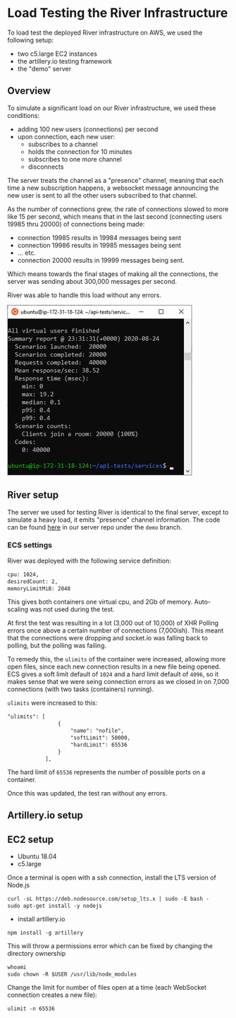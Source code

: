# Load Testing the River Infrastructure

To load test the deployed River infrastructure on AWS, we used the following setup:

- two c5.large EC2 instances
- the artillery.io testing framework
- the "demo" server

## Overview

To simulate a significant load on our River infrastructure, we used these conditions:

- adding 100 new users (connections) per second
- upon connection, each new user:
  - subscribes to a channel
  - holds the connection for 10 minutes
  - subscribes to one more channel
  - disconnects

The server treats the channel as a "presence" channel, meaning that each time a new subscription happens, a websocket message announcing the new user is sent to all the other users subscribed to that channel.

As the number of connections grew, the rate of connections slowed to more like 15 per second, which means that in the last second (connecting users 19985 thru 20000) of connections being made:

- connection 19985 results in 19984 messages being sent
- connection 19986 results in 19985 messages being sent
- ... etc.
- connection 20000 results in 19999 messages being sent.

Which means towards the final stages of making all the connections, the server was sending about 300,000 messages per second.

River was able to handle this load without any errors.

![Load Test](images/load-test.png)

## River setup

The server we used for testing River is identical to the final server, except to simulate a heavy load, it emits "presence" channel information. The code can be found [here](https://github.com/river-live/server/blob/demo/server.js) in our server repo under the `demo` branch.

### ECS settings

River was deployed with the following service definition:

```
cpu: 1024,
desiredCount: 2,
memoryLimitMiB: 2048
```

This gives both containers one virtual cpu, and 2Gb of memory. Auto-scaling was not used during the test.

At first the test was resulting in a lot (3,000 out of 10,000) of XHR Polling errors once above a certain number of connections (7,000ish). This meant that the connections were dropping and socket.io was falling back to polling, but the polling was failing.

To remedy this, the `ulimits` of the container were increased, allowing more open files, since each new connection results in a new file being opened. ECS gives a soft limit default of `1024` and a hard limit default of `4096`, so it makes sense that we were seing connection errors as we closed in on 7,000 connections (with two tasks (containers) running).

`ulimits` were increased to this:

```
"ulimits": [
                {
                    "name": "nofile",
                    "softLimit": 50000,
                    "hardLimit": 65536
                }
            ],
```

The hard limit of `65536` represents the number of possible ports on a container.

Once this was updated, the test ran without any errors.

## Artillery.io setup

## EC2 setup

- Ubuntu 18.04
- c5.large

Once a terminal is open with a ssh connection, install the LTS version of Node.js

```
curl -sL https://deb.nodesource.com/setup_lts.x | sudo -E bash -
sudo apt-get install -y nodejs
```

- install artillery.io

```
npm install -g artillery
```

This will throw a permissions error which can be fixed by changing the directory ownership

```
whoami
sudo chown -R $USER /usr/lib/node_modules
```

Change the limit for number of files open at a time (each WebSocket connection creates a new file):

```
ulimit -n 65536
```

